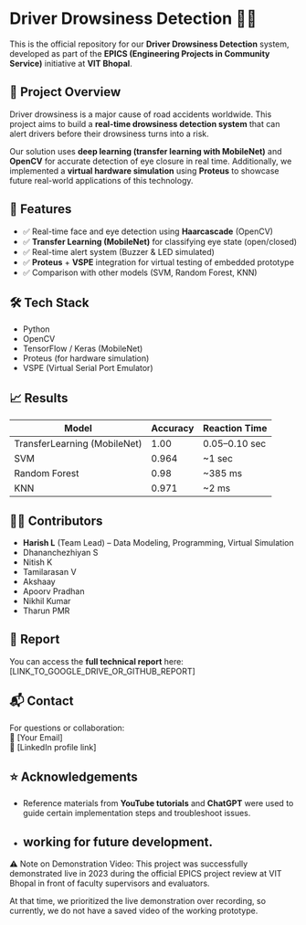 # Driver Drowsiness Detection 🚗💤

This is the official repository for our **Driver Drowsiness Detection** system, developed as part of the **EPICS (Engineering Projects in Community Service)** initiative at **VIT Bhopal**.

## 📌 Project Overview

Driver drowsiness is a major cause of road accidents worldwide. This project aims to build a **real-time drowsiness detection system** that can alert drivers before their drowsiness turns into a risk.

Our solution uses **deep learning (transfer learning with MobileNet)** and **OpenCV** for accurate detection of eye closure in real time. Additionally, we implemented a **virtual hardware simulation** using **Proteus** to showcase future real-world applications of this technology.

## 🔧 Features

- ✅ Real-time face and eye detection using **Haarcascade** (OpenCV)
- ✅ **Transfer Learning (MobileNet)** for classifying eye state (open/closed)
- ✅ Real-time alert system (Buzzer & LED simulated)
- ✅ **Proteus** + **VSPE** integration for virtual testing of embedded prototype
- ✅ Comparison with other models (SVM, Random Forest, KNN)


## 🛠️ Tech Stack

- Python
- OpenCV
- TensorFlow / Keras (MobileNet)
- Proteus (for hardware simulation)
- VSPE (Virtual Serial Port Emulator)

## 📈 Results

| Model          | Accuracy | Reaction Time    |
|----------------|----------|------------------|
| TransferLearning (MobileNet) | 1.00     | 0.05–0.10 sec     |
| SVM            | 0.964    | ~1 sec           |
| Random Forest  | 0.98     | ~385 ms          |
| KNN            | 0.971    | ~2 ms            |

## 👨‍💻 Contributors

- **Harish L** (Team Lead) – Data Modeling, Programming, Virtual Simulation
- Dhananchezhiyan S
- Nitish K
- Tamilarasan V
- Akshaay
- Apoorv Pradhan
- Nikhil Kumar
- Tharun PMR

## 📑 Report

You can access the **full technical report** here: [LINK_TO_GOOGLE_DRIVE_OR_GITHUB_REPORT]

## 📬 Contact

For questions or collaboration:  
📧 [Your Email]  
📱 [LinkedIn profile link]

## ⭐ Acknowledgements

- Reference materials from **YouTube tutorials** and **ChatGPT** were used to guide certain implementation steps and troubleshoot issues.
- ## working for future development.
⚠️ Note on Demonstration Video:
This project was successfully demonstrated live in 2023 during the official EPICS project review at VIT Bhopal in front of faculty supervisors and evaluators.

At that time, we prioritized the live demonstration over recording, so currently, we do not have a saved video of the working prototype.

